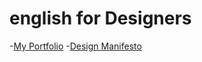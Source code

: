 # english for Designers
-[My Portfolio](https://www.figma.com/design/PZxLxHCPHRFrsOCNYGlNWf/Untitled?node-id=0-1&p=f&t=OSOlXtvctOKAVqXd-0)
-[Design  Manifesto](01-design-manifesto)
